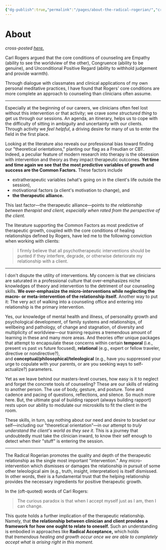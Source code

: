 ```yaml
---
{"dg-publish":true,"permalink":"/pages/about-the-radical-rogerian/","created":"2024-01-09T11:15:11.870-08:00","updated":"2024-01-09T11:22:02.000-08:00"}
---
```


# About
*cross-posted [here.](https://radicalrogerian.blogspot.com/2023/12/radical-rogerian-preliminary-definition.html)*

Carl Rogers argued that the core conditions of counseling are Empathy (ability to see the worldview of the other), Congruence (ability to be genuine), and Unconditional Positive Regard (ability to withhold judgement and provide warmth). 

Through dialogue with classmates and clinical applications of my own personal meditative practices, I have found that Rogers' core conditions are more complete an approach to counseling than clinicians often assume. 

---
Especially at the beginning of our careers, we clinicians often feel lost without this intervention or that activity; we crave _some structured thing_ to get us through our sessions. An agenda, an itinerary, helps us to cope with the difficulty of sitting in ambiguity and uncertainty with our clients. Through activity we _feel helpful_, a driving desire for many of us to enter the field in the first place.

Looking at the literature also reveals our professional bias toward finding our "theoretical orientations," planting our flag as a Freudian or CBT. Indeed, a peculiar feature of modern research into therapy is the obsession with intervention and theory as they impact therapeutic outcomes. **Yet time and time again we see that the most predictive variables of growth and success are the Common Factors.** These factors include 

- extratherapeutic variables (what's going on in the client's life outside the session), 
- motivational factors (a client's motivation to change), and 
- **the therapeutic alliance.** 

This last factor―the therapeutic alliance―points to _the relationship between therapist and client, especially when rated from the perspective of the client._  

The literature supporting the Common Factors as most predictive of therapeutic growth, coupled with the core conditions of healing relationships defined by Rogers, have led me to the following conviction when working with clients:

> I firmly believe that all psychotherapeutic interventions should be punted if they interfere, degrade, or otherwise deteriorate my relationship with a client.

---
I don't dispute the utility of interventions. My concern is that we clinicians are saturated in a professional culture that over-emphasizes niche knowledges of theory and intervention to the detriment of our counseling skills. **We over-emphasize the micro-interventions while neglecting the macro- or meta-intervention of the relationship itself.** Another way to put it: The very act of walking into a counseling office and entering into relationship is the primary intervention. 

Yes, our knowledge of mental health and illness, of personality growth and psychological development, of family systems and relationships, of wellbeing and pathology, of change and stagnation, of diversity and multiplicity of worldview―our training requires a tremendous amount of learning in these and many more areas. And theories offer unique packages that attempt to encapsulate these concerns within certain **temporal** (i.e., present vs past vs future focused), **relational** (e.g., expert or fellow traveler, directive or nondirective?), and **conceptual/philosophical/teleological** (e.g., have you suppressed your urge to copulate with your parents, or are you seeking ways to self-actualize?) parameters. 

Yet as we leave behind our masters-level courses, how easy is it to neglect and forget the concrete tools of counseling? These are our skills of relating to another person. The use of body, gesture, and posture. Tone and cadence and pacing of questions, reflections, and silence. So much more here. But, the ultimate goal of building rapport (always building rapport) rests upon our ability to modulate our microskills to fit the client in the room. 

These skills, in turn, say nothing about our need and desire to bracket our self―including our "theoretical orientation"―in our attempt to _truly understand the client's world as they see it._ This is a journey that undoubtedly must take the clinician inward, to know their self enough to detect when their "stuff" is entering the session. 

---
The Radical Rogerian promotes the quality and depth of the therapeutic relationship as the single most important "intervention." Any micro-intervention which dismisses or damages the relationship in pursuit of some other teleological aim (e.g., truth, insight, interpretation) is itself dismissed. In other words, their is a fundamental trust that the helping relationship provides the necessary ingredients for positive therapeutic growth. 

In the (oft-quoted) words of Carl Rogers:

> The curious paradox is that when I accept myself just as I am, then I can change.

This quote holds a further implication of the therapeutic relationship. Namely, that **the relationship between clinician and client provides a framework for how one ought to relate to oneself.** Such an understanding is embodied in approaches like **Radical Acceptance,** which holds that _tremendous healing and growth occur once we are able to completely accept what is arising right in this moment._